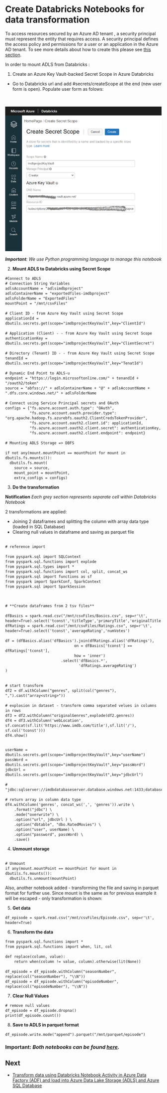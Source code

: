 # Create Databricks Notebooks for data transformation

To access resources secured by an Azure AD tenant , a security principal must represent the entity that requires access. A security principal defines the access policy and permissions for a user or an application in the Azure AD tenant.
To see more details about how to create this please see [this section]().

In order to mount ADLS from Databricks :
1. Create an Azure Key Vault-backed Secret Scope in Azure Databricks
* Go to Databricks url and add #secrets/createScope at the end (new user form is open). Populate user form as folows:

\
\
![storage account](images/DBricksMount/DBricksMount1.png)

***Important**: We use Python programming language to manage this notebook*

2. **Mount ADLS to Databricks using Secret Scope**
```
#Connect to ADLS
# Connection String Variables
adlsAccountName = "adlsimdbproject"
adlsContainerName = "exportedfiles-imdbproject"
adlsFolderName = "ExportedFiles"
mountPoint = "/mnt/csvFiles"

# Client ID - from Azure Key Vault using Secret Scope
applicationId = dbutils.secrets.get(scope="imdbprojectKeyVault",key="ClientId")

# Application (Client) - - from Azure Key Vault using Secret Scope
authenticationKey = dbutils.secrets.get(scope="imdbprojectKeyVault",key="ClientSecret")

# Directory (Tenant) ID - - from Azure Key Vault using Secret Scope
tenandId = dbutils.secrets.get(scope="imdbprojectKeyVault",key="TenatId")

# Dynamic End Point to ADLS-u
endpoint = "https://login.microsoftonline.com/" + tenandId + "/oauth2/token"
source = "abfss://" + adlsContainerName + "@" + adlsAccountName + ".dfs.core.windows.net/" + adlsFolderName

# Connect using Service Principal secrets and OAuth
configs = {"fs.azure.account.auth.type": "OAuth",
           "fs.azure.account.oauth.provider.type": "org.apache.hadoop.fs.azurebfs.oauth2.ClientCredsTokenProvider",
           "fs.azure.account.oauth2.client.id": applicationId,
           "fs.azure.account.oauth2.client.secret": authenticationKey,
           "fs.azure.account.oauth2.client.endpoint": endpoint}

# Mounting ADLS Storage => DBFS
 
if not any(mount.mountPoint == mountPoint for mount in dbutils.fs.mounts()):
  dbutils.fs.mount(
    source = source,
    mount_point = mountPoint,
    extra_configs = configs)

```

3. **Do the transformation**

**Notification** *Each grey section represents separate cell within Databricks Notebook*

2 transformations are applied:
* Joining 2 dataframes and splitting the column with array data type (loaded in SQL Database)
* Clearing null values in dataframe and saving as parquet file

```

# reference import

from pyspark.sql import SQLContext
from pyspark.sql.functions import explode
from pyspark.sql.types import *
from pyspark.sql.functions import col, split, concat_ws
from pyspark.sql import functions as sf
from pyspark import SparkConf, SparkContext
from pyspark.sql import SparkSession

```

```


# **Create dataframes from 2 tsv files**

dfBasics = spark.read.csv("/mnt/csvFiles/Basics.csv", sep=r'\t', header=True).select('tconst','titleType','primaryTitle','originalTitle','isAdult','startYear','endYear','runtimeMinutes','genres')
dfRatings = spark.read.csv("/mnt/csvFiles/Ratings.csv", sep=r'\t', header=True).select('tconst','averageRating','numVotes')

df = (dfBasics.alias('dfBasics').join(dfRatings.alias('dfRatings'),
                               on = dfBasics['tconst'] == dfRatings['tconst'],
                               how = 'inner')
                         .select('dfBasics.*',
                                 'dfRatings.averageRating')
)


# start transform
df2 = df.withColumn("genres", split(col("genres"), ",").cast("array<string>"))

# explosion in dataset - transform comma separated velues in columns in rows
df3 = df2.withColumn("originalGenres",explode(df2.genres))
df4 = df3.withColumn('webLocation', sf.concat(sf.lit('https://www.imdb.com/title'),sf.lit('/'), sf.col('tconst')))
df4.show()

```

```

userName = dbutils.secrets.get(scope="imdbprojectKeyVault",key="userName")
passWord = dbutils.secrets.get(scope="imdbprojectKeyVault",key="passWord")
jdbcUrl = dbutils.secrets.get(scope="imdbprojectKeyVault",key="jdbcUrl")

# "jdbc:sqlserver://imdbdatabaseserver.database.windows.net:1433;database=IMdbDataBase"

# return array in column data type 
df4.withColumn('genres', concat_ws(',', 'genres')).write \
    .format("jdbc") \
    .mode("overwrite") \
    .option("url", jdbcUrl ) \
    .option("dbtable", "dbo.RatedMovies") \
    .option("user", userName) \
    .option("password", passWord) \
    .save()
```

4. **Unmount storage**

```

# Unmount 
if any(mount.mountPoint == mountPoint for mount in dbutils.fs.mounts()):
  dbutils.fs.unmount(mountPoint)
  ```

Also, another notebook added - transforming the file and saving in parquet format for further use. Since mount is the same as for previous example it will be escaped - only transformation is shown:

5. **Get data**
```
df_episode = spark.read.csv("/mnt/csvFiles/Episode.csv", sep=r'\t', header=True)
```
6. **Transform the data**
```
from pyspark.sql.functions import *
from pyspark.sql.functions import when, lit, col

def replace(column, value):
    return when(column != value, column).otherwise(lit(None))

df_episode = df_episode.withColumn("seasonNumber", replace(col("seasonNumber"), "\\N"))
df_episode = df_episode.withColumn("episodeNumber", replace(col("episodeNumber"), "\\N"))

```
7. **Clear Null Values**
```
# remove null values
df_episode = df_episode.dropna()
print(df_episode.count())

```

8. **Save to ADLS in parquet format**
```
df_episode.write.mode("append").parquet("/mnt/parquet/episode")
```

### **Important:** *Both notebooks can be found [here](/DatabricksNotebooks).*

## Next

* [Transform data using Databricks Notebook Activity in Azure Data Factory (ADF) and load into Azure Data Lake Storage (ADLS) and Azure SQL Database](Sections/RunDBrickNbUsingADF.md)